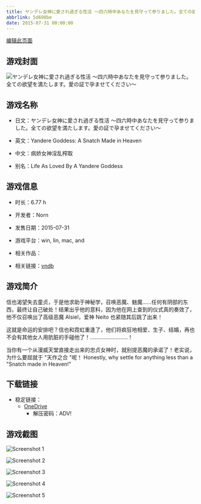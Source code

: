 ```yaml
---
title: ヤンデレ女神に愛され過ぎる性活 ～四六時中あなたを見守って参りました。全ての欲望を満たします。愛の証で孕ませてください～
abbrlink: 5d690be
date: 2015-07-31 00:00:00
---
```

[编辑此页面](https://github.com/ACG-3/ADV3-source/blob/main/source/_posts/games/%E3%83%A4%E3%83%B3%E3%83%87%E3%83%AC%E5%A5%B3%E7%A5%9E%E3%81%AB%E6%84%9B%E3%81%95%E3%82%8C%E9%81%8E%E3%81%8E%E3%82%8B%E6%80%A7%E6%B4%BB%20%EF%BD%9E%E5%9B%9B%E5%85%AD%E6%99%82%E4%B8%AD%E3%81%82%E3%81%AA%E3%81%9F%E3%82%92%E8%A6%8B%E5%AE%88%E3%81%A3%E3%81%A6%E5%8F%82%E3%82%8A%E3%81%BE%E3%81%97%E3%81%9F%E3%80%82%E5%85%A8%E3%81%A6%E3%81%AE%E6%AC%B2%E6%9C%9B%E3%82%92%E6%BA%80%E3%81%9F%E3%81%97%E3%81%BE%E3%81%99%E3%80%82%E6%84%9B%E3%81%AE%E8%A8%BC%E3%81%A7%E5%AD%95%E3%81%BE%E3%81%9B%E3%81%A6%E3%81%8F%E3%81%A0%E3%81%95%E3%81%84%EF%BD%9E.md)

## 游戏封面

![ヤンデレ女神に愛され過ぎる性活 ～四六時中あなたを見守って参りました。全ての欲望を満たします。愛の証で孕ませてください～](https://pan.timero.xyz/onedrive/img_lib_001/%E3%83%A4%E3%83%B3%E3%83%87%E3%83%AC%E5%A5%B3%E7%A5%9E%E3%81%AB%E6%84%9B%E3%81%95%E3%82%8C%E9%81%8E%E3%81%8E%E3%82%8B%E6%80%A7%E6%B4%BB%20%EF%BD%9E%E5%9B%9B%E5%85%AD%E6%99%82%E4%B8%AD%E3%81%82%E3%81%AA%E3%81%9F%E3%82%92%E8%A6%8B%E5%AE%88%E3%81%A3%E3%81%A6%E5%8F%82%E3%82%8A%E3%81%BE%E3%81%97%E3%81%9F%E3%80%82%E5%85%A8%E3%81%A6%E3%81%AE%E6%AC%B2%E6%9C%9B%E3%82%92%E6%BA%80%E3%81%9F%E3%81%97%E3%81%BE%E3%81%99%E3%80%82%E6%84%9B%E3%81%AE%E8%A8%BC%E3%81%A7%E5%AD%95%E3%81%BE%E3%81%9B%E3%81%A6%E3%81%8F%E3%81%A0%E3%81%95%E3%81%84%EF%BD%9E_cover.avif)


## 游戏名称

- 日文：ヤンデレ女神に愛され過ぎる性活 ～四六時中あなたを見守って参りました。全ての欲望を満たします。愛の証で孕ませてください～
- 英文：Yandere Goddess: A Snatch Made in Heaven
- 中文：病娇女神淫乱榨取

- 别名：Life As Loved By A Yandere Goddess


## 游戏信息

- 时长：6.77 h
- 开发者：Norn
- 发售日期：2015-07-31
- 游戏平台：win, lin, mac, and
- 相关作品：

- 相关链接：[vndb](https://vndb.org/v17939)


## 游戏简介

信也渴望失去童贞，于是他求助于神秘学，召唤恶魔、魅魔......任何有阴部的东西，最终让自己破处！结果出乎他的意料，因为他在网上查到的仪式真的奏效了，他不仅召唤出了高级恶魔 Alsiel，爱神 Neito 也紧随其后跳了出来！

这就是命运的安排吧？信也和霓虹重逢了，他们将疯狂地相爱、生子、结婚，再也不会有其他女人用肮脏的手碰他了！.........................！

当你有一个从漫威天堂直接走出来的忠贞女神时，就别提恶魔的承诺了！老实说，为什么要屈就于 "天作之合 "呢！ Honestly, why settle for anything less than a "Snatch made in Heaven!"




## 下载链接

- 稳定链接：
    - [OneDrive](https://pan.timero.xyz/onedrive/adv_lib_001/%E3%83%A4%E3%83%B3%E3%83%87%E3%83%AC%E5%A5%B3%E7%A5%9E%E3%81%AB%E6%84%9B%E3%81%95%E3%82%8C%E9%81%8E%E3%81%8E%E3%82%8B%E6%80%A7%E6%B4%BB%20%EF%BD%9E%E5%9B%9B%E5%85%AD%E6%99%82%E4%B8%AD%E3%81%82%E3%81%AA%E3%81%9F%E3%82%92%E8%A6%8B%E5%AE%88%E3%81%A3%E3%81%A6%E5%8F%82%E3%82%8A%E3%81%BE%E3%81%97%E3%81%9F%E3%80%82%E5%85%A8%E3%81%A6%E3%81%AE%E6%AC%B2%E6%9C%9B%E3%82%92%E6%BA%80%E3%81%9F%E3%81%97%E3%81%BE%E3%81%99%E3%80%82%E6%84%9B%E3%81%AE%E8%A8%BC%E3%81%A7%E5%AD%95%E3%81%BE%E3%81%9B%E3%81%A6%E3%81%8F%E3%81%A0%E3%81%95%E3%81%84%EF%BD%9E)
        - 解压密码：ADV!



## 游戏截图


![Screenshot 1](https://pan.timero.xyz/onedrive/img_lib_001/%E3%83%A4%E3%83%B3%E3%83%87%E3%83%AC%E5%A5%B3%E7%A5%9E%E3%81%AB%E6%84%9B%E3%81%95%E3%82%8C%E9%81%8E%E3%81%8E%E3%82%8B%E6%80%A7%E6%B4%BB%20%EF%BD%9E%E5%9B%9B%E5%85%AD%E6%99%82%E4%B8%AD%E3%81%82%E3%81%AA%E3%81%9F%E3%82%92%E8%A6%8B%E5%AE%88%E3%81%A3%E3%81%A6%E5%8F%82%E3%82%8A%E3%81%BE%E3%81%97%E3%81%9F%E3%80%82%E5%85%A8%E3%81%A6%E3%81%AE%E6%AC%B2%E6%9C%9B%E3%82%92%E6%BA%80%E3%81%9F%E3%81%97%E3%81%BE%E3%81%99%E3%80%82%E6%84%9B%E3%81%AE%E8%A8%BC%E3%81%A7%E5%AD%95%E3%81%BE%E3%81%9B%E3%81%A6%E3%81%8F%E3%81%A0%E3%81%95%E3%81%84%EF%BD%9E_Screenshot_1.avif)

![Screenshot 2](https://pan.timero.xyz/onedrive/img_lib_001/%E3%83%A4%E3%83%B3%E3%83%87%E3%83%AC%E5%A5%B3%E7%A5%9E%E3%81%AB%E6%84%9B%E3%81%95%E3%82%8C%E9%81%8E%E3%81%8E%E3%82%8B%E6%80%A7%E6%B4%BB%20%EF%BD%9E%E5%9B%9B%E5%85%AD%E6%99%82%E4%B8%AD%E3%81%82%E3%81%AA%E3%81%9F%E3%82%92%E8%A6%8B%E5%AE%88%E3%81%A3%E3%81%A6%E5%8F%82%E3%82%8A%E3%81%BE%E3%81%97%E3%81%9F%E3%80%82%E5%85%A8%E3%81%A6%E3%81%AE%E6%AC%B2%E6%9C%9B%E3%82%92%E6%BA%80%E3%81%9F%E3%81%97%E3%81%BE%E3%81%99%E3%80%82%E6%84%9B%E3%81%AE%E8%A8%BC%E3%81%A7%E5%AD%95%E3%81%BE%E3%81%9B%E3%81%A6%E3%81%8F%E3%81%A0%E3%81%95%E3%81%84%EF%BD%9E_Screenshot_2.avif)

![Screenshot 3](https://pan.timero.xyz/onedrive/img_lib_001/%E3%83%A4%E3%83%B3%E3%83%87%E3%83%AC%E5%A5%B3%E7%A5%9E%E3%81%AB%E6%84%9B%E3%81%95%E3%82%8C%E9%81%8E%E3%81%8E%E3%82%8B%E6%80%A7%E6%B4%BB%20%EF%BD%9E%E5%9B%9B%E5%85%AD%E6%99%82%E4%B8%AD%E3%81%82%E3%81%AA%E3%81%9F%E3%82%92%E8%A6%8B%E5%AE%88%E3%81%A3%E3%81%A6%E5%8F%82%E3%82%8A%E3%81%BE%E3%81%97%E3%81%9F%E3%80%82%E5%85%A8%E3%81%A6%E3%81%AE%E6%AC%B2%E6%9C%9B%E3%82%92%E6%BA%80%E3%81%9F%E3%81%97%E3%81%BE%E3%81%99%E3%80%82%E6%84%9B%E3%81%AE%E8%A8%BC%E3%81%A7%E5%AD%95%E3%81%BE%E3%81%9B%E3%81%A6%E3%81%8F%E3%81%A0%E3%81%95%E3%81%84%EF%BD%9E_Screenshot_3.avif)

![Screenshot 4](https://pan.timero.xyz/onedrive/img_lib_001/%E3%83%A4%E3%83%B3%E3%83%87%E3%83%AC%E5%A5%B3%E7%A5%9E%E3%81%AB%E6%84%9B%E3%81%95%E3%82%8C%E9%81%8E%E3%81%8E%E3%82%8B%E6%80%A7%E6%B4%BB%20%EF%BD%9E%E5%9B%9B%E5%85%AD%E6%99%82%E4%B8%AD%E3%81%82%E3%81%AA%E3%81%9F%E3%82%92%E8%A6%8B%E5%AE%88%E3%81%A3%E3%81%A6%E5%8F%82%E3%82%8A%E3%81%BE%E3%81%97%E3%81%9F%E3%80%82%E5%85%A8%E3%81%A6%E3%81%AE%E6%AC%B2%E6%9C%9B%E3%82%92%E6%BA%80%E3%81%9F%E3%81%97%E3%81%BE%E3%81%99%E3%80%82%E6%84%9B%E3%81%AE%E8%A8%BC%E3%81%A7%E5%AD%95%E3%81%BE%E3%81%9B%E3%81%A6%E3%81%8F%E3%81%A0%E3%81%95%E3%81%84%EF%BD%9E_Screenshot_4.avif)

![Screenshot 5](https://pan.timero.xyz/onedrive/img_lib_001/%E3%83%A4%E3%83%B3%E3%83%87%E3%83%AC%E5%A5%B3%E7%A5%9E%E3%81%AB%E6%84%9B%E3%81%95%E3%82%8C%E9%81%8E%E3%81%8E%E3%82%8B%E6%80%A7%E6%B4%BB%20%EF%BD%9E%E5%9B%9B%E5%85%AD%E6%99%82%E4%B8%AD%E3%81%82%E3%81%AA%E3%81%9F%E3%82%92%E8%A6%8B%E5%AE%88%E3%81%A3%E3%81%A6%E5%8F%82%E3%82%8A%E3%81%BE%E3%81%97%E3%81%9F%E3%80%82%E5%85%A8%E3%81%A6%E3%81%AE%E6%AC%B2%E6%9C%9B%E3%82%92%E6%BA%80%E3%81%9F%E3%81%97%E3%81%BE%E3%81%99%E3%80%82%E6%84%9B%E3%81%AE%E8%A8%BC%E3%81%A7%E5%AD%95%E3%81%BE%E3%81%9B%E3%81%A6%E3%81%8F%E3%81%A0%E3%81%95%E3%81%84%EF%BD%9E_Screenshot_5.avif)

